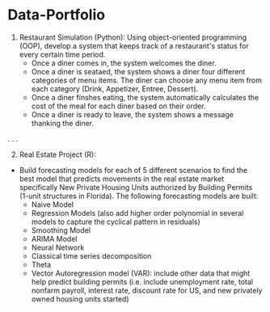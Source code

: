 # Data-Portfolio

1) Restaurant Simulation (Python): 
Using object-oriented programming (OOP), develop a system that keeps track of a restaurant's status for every certain time period. 
    - Once a diner comes in, the system welcomes the diner.
    - Once a diner is seataed, the system shows a diner four different categories of menu items. The diner can choose any menu item from each category (Drink, Appetizer, Entree, Dessert).
    - Once a diner finshes eating, the system automatically calculates the cost of the meal for each diner based on their order.  
    - Once a diner is ready to leave, the system shows a message thanking the diner.


.
.
.


2) Real Estate Project (R): 
- Build forecasting models for each of 5 different scenarios to find the best model that predicts movements in the real estate market specifically New Private Housing Units authorized by Building Permits (1-unit structures in Florida).
  The following forecasting models are built:
    - Naive Model
    - Regression Models (also add higher order polynomial in several models to capture the cyclical pattern in residuals)
    - Smoothing Model
    - ARIMA Model
    - Neural Network 
    - Classical time series decomposition
    - Theta
    - Vector Autoregression model (VAR): include other data that might help predict building permits (i.e. include unemployment rate, total nonfarm payroll, interest rate, discount rate for US, and new privately owned housing units started)
